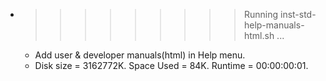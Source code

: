* >>>>>>>>> Running inst-std-help-manuals-html.sh ...
  * Add user & developer manuals(html) in Help menu.
  * Disk size = 3162772K. Space Used = 84K. Runtime = 00:00:00:01.
